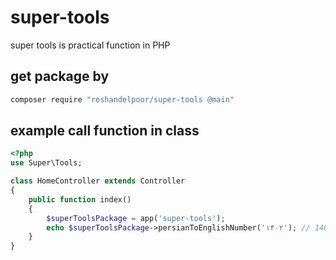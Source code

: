 # super-tools
super tools is practical function in PHP

get package by
--------------
```bash
composer require "roshandelpoor/super-tools @main"
```

example call function in class
------------------------------

```php
<?php
use Super\Tools;

class HomeController extends Controller
{
    public function index()
    {
        $superToolsPackage = app('super-tools');
        echo $superToolsPackage->persianToEnglishNumber('۱۴۰۲'); // 1402
    }
}
```